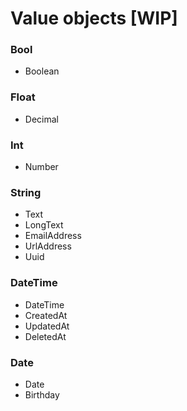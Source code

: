 # Value objects [WIP]


### Bool

* Boolean

### Float

* Decimal

### Int

* Number

### String

* Text
* LongText
* EmailAddress
* UrlAddress
* Uuid

### DateTime

* DateTime
* CreatedAt
* UpdatedAt
* DeletedAt

### Date

* Date
* Birthday
